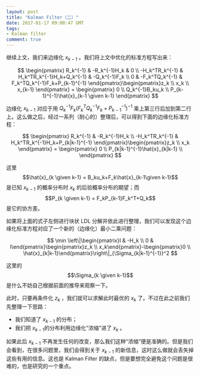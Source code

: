 ```yaml
---
layout: post
title: "Kalman Filter（二）"
date: 2017-01-17 09:00:47 GMT
tags:
- Kalman filter
comment: true
---
```


继续上文，我们来边缘化 $x_{k-1}$ 。我们将上文中优化的标准方程写出来：

$$
\begin{pmatrix}
R_k^{-1} & -R_k^{-1}H_k & 0 \\
-H_k^TR_k^{-1} & H_k^TR_k^{-1}H_k+Q_k^{-1} & -Q_k^{-1}F_k \\
0 & -F_k^TQ_k^{-1} & F_k^TQ_k^{-1}F_k+P_{k-1}^{-1}
\end{pmatrix}\begin{pmatrix}z_k \\ x_k \\ x_{k-1} \end{pmatrix} = \begin{pmatrix}
0 \\
Q_k^{-1}B_ku_k \\
P_{k-1}^{-1}\hat{x}_{k-1 \given k-1}
\end{pmatrix}
$$

边缘化 $x_{k-1}$ 对应于用 $Q_k^{-1}F_k(F_k^TQ_k^{-1}F_k+P_{k-1}^{-1})^{-1}$ 乘上第三行后加到第二行上。这么做之后，经过一系列（耐心的）整理后，可以得到下面的边缘化标准方程：

$$
\begin{pmatrix}
R_k^{-1} & -R_k^{-1}H_k \\
-H_k^TR_k^{-1} & H_k^TR_k^{-1}H_k+P_{k|k-1}^{-1}
\end{pmatrix}\begin{pmatrix}z_k \\ x_k \end{pmatrix} = \begin{pmatrix}
0 \\
P_{k|k-1}^{-1}\hat{x}_{k|k-1} \\
\end{pmatrix}
$$

这里 $$\hat{x}_{k \given k-1} = B_ku_k+F_k\hat{x}_{k-1\given k-1}$$ 是已知 $x_{k-1}$ 的概率分布时 $x_k$ 的后验概率分布的期望；而 $$P_{k \given k-1} = F_kP_{k-1}F_k^T+Q_k$$ 是它的协方差。

如果将上面的式子左侧进行块状 LDL 分解并依此进行整理，我们可以发现这个边缘化标准方程对应了一个新的（边缘化）最小二乘问题：

$$
\min \left\|\begin{pmatrix}I & -H_k \\ 0 & I\end{pmatrix}\begin{pmatrix}z_k \\ x_k\end{pmatrix}-\begin{pmatrix}0 \\ \hat{x}_{k|k-1}\end{pmatrix}\right\|_{\Sigma_{k|k-1}^{-1}}^2
$$

这里的 $$\Sigma_{k \given k-1}$$ 是什么不妨自己根据前面的推导来观察一下。

此时，只要再条件化 $z_k$ ，我们就可以求解此时最优的 $x_k$ 了。不过在此之前我们先整理一下思路：

- 我们知道了 $x_{k-1}$ 的分布；
- 我们把 $x_{k-1}​$ 的分布利用边缘化“浓缩”进了 $x_k​$ 。

如果此后 $x_{k-1}$ 不再发生任何的改变，那么我们这种“浓缩”便是准确的。但是我们会看到，在很多问题里，我们会得到关于 $x_{k-1}$ 的新信息，这时这么做就会丢失掉这些有用的信息。这也是 Kalman Filter 的缺点，但是要想完全避免这个问题是很难的，也是研究的一个重点。
